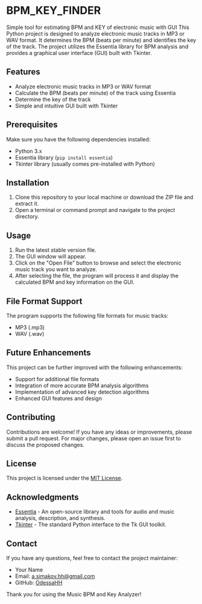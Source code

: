 # BPM_KEY_FINDER
Simple tool for estimating BPM and KEY of electronic music with GUI
This Python project is designed to analyze electronic music tracks in MP3 or WAV format. It determines the BPM (beats per minute) and identifies the key of the track. The project utilizes the Essentia library for BPM analysis and provides a graphical user interface (GUI) built with Tkinter.

## Features

- Analyze electronic music tracks in MP3 or WAV format
- Calculate the BPM (beats per minute) of the track using Essentia
- Determine the key of the track
- Simple and intuitive GUI built with Tkinter

## Prerequisites

Make sure you have the following dependencies installed:

- Python 3.x
- Essentia library (`pip install essentia`)
- Tkinter library (usually comes pre-installed with Python)

## Installation

1. Clone this repository to your local machine or download the ZIP file and extract it.
2. Open a terminal or command prompt and navigate to the project directory.

## Usage

1. Run the latest stable version file.
2. The GUI window will appear.
3. Click on the "Open File" button to browse and select the electronic music track you want to analyze.
4. After selecting the file, the program will process it and display the calculated BPM and key information on the GUI.

## File Format Support

The program supports the following file formats for music tracks:

- MP3 (.mp3)
- WAV (.wav)

## Future Enhancements

This project can be further improved with the following enhancements:

- Support for additional file formats
- Integration of more accurate BPM analysis algorithms
- Implementation of advanced key detection algorithms
- Enhanced GUI features and design

## Contributing

Contributions are welcome! If you have any ideas or improvements, please submit a pull request. For major changes, please open an issue first to discuss the proposed changes.

## License

This project is licensed under the [MIT License](LICENSE).

## Acknowledgments

- [Essentia](https://essentia.upf.edu/) - An open-source library and tools for audio and music analysis, description, and synthesis.
- [Tkinter](https://docs.python.org/3/library/tkinter.html) - The standard Python interface to the Tk GUI toolkit.

## Contact

If you have any questions, feel free to contact the project maintainer:

- Your Name
- Email: a.simakov.hh@gmail.com
- GitHub: [OdessaHH]([https://github.com/OdessaHH])

Thank you for using the Music BPM and Key Analyzer!
